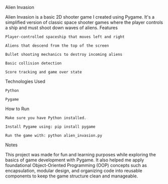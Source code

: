 Alien Invasion

Alien Invasion is a basic 2D shooter game I created using Pygame. It's a simplified version of classic space shooter games where the player controls a ship and must shoot down waves of aliens.
Features

    Player-controlled spaceship that moves left and right

    Aliens that descend from the top of the screen

    Bullet shooting mechanics to destroy incoming aliens

    Basic collision detection

    Score tracking and game over state

Technologies Used

    Python

    Pygame

How to Run

    Make sure you have Python installed.

    Install Pygame using: pip install pygame

    Run the game with: python alien_invasion.py

Notes

This project was made for fun and learning purposes while exploring the basics of game development with Pygame.
It also helped me apply foundational Object-Oriented Programming (OOP) concepts such as encapsulation, modular design, and organizing code into reusable components to keep the game structure clean and manageable.
